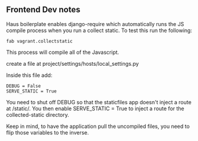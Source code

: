 ## Frontend Dev notes ##


Haus boilerplate enables django-require which automatically runs the JS compile process when you run a collect static.  To test this run the following:


    fab vagrant.collectstatic

This process will compile all of the Javascript.

create a file at project/settings/hosts/local_settings.py  

Inside this file add:
    
    DEBUG = False
    SERVE_STATIC = True

You need to shut off DEBUG so that the staticfiles app doesn't inject a route at /static/.  You then enable SERVE_STATIC = True to inject a route for the collected-static directory.  

Keep in mind, to have the application pull the uncompiled files, you need to flip those variables to the inverse.  
